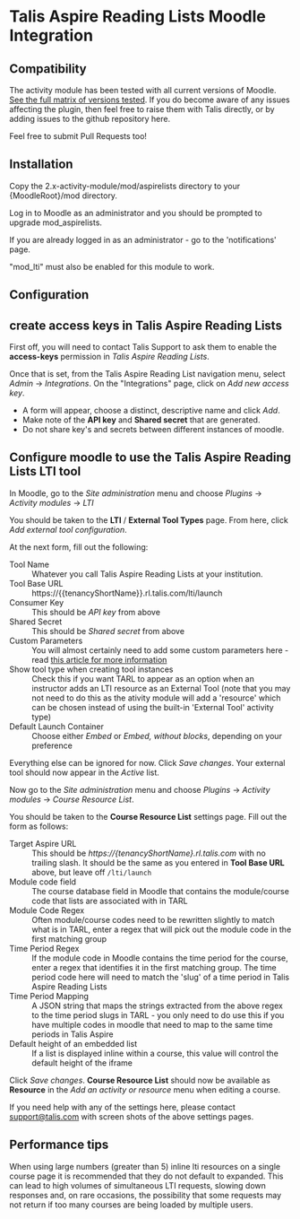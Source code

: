 Talis Aspire Reading Lists Moodle Integration
=============================================

Compatibility
-------------

The activity module has been tested with all current versions of Moodle. [See the full matrix of versions tested](https://travis-ci.org/talis/aspire-moodle-integration).
If you do become aware of any issues affecting the plugin, then feel free to raise them with Talis directly, or by adding issues to the github repository here.  

Feel free to submit Pull Requests too!


Installation
------------

Copy the 2.x-activity-module/mod/aspirelists directory to your {MoodleRoot}/mod directory.

Log in to Moodle as an administrator and you should be prompted to upgrade mod_aspirelists.

If you are already logged in as an administrator - go to the 'notifications' page.

"mod_lti" must also be enabled for this module to work.

Configuration
-------------

## create access keys in Talis Aspire Reading Lists

First off, you will need to contact Talis Support to ask them to enable the **access-keys** permission in *Talis Aspire Reading Lists*.

Once that is set, from the Talis Aspire Reading List navigation menu, select *Admin* -> *Integrations*.  On the "Integrations" page, click on *Add new access key*.

* A form will appear, choose a distinct, descriptive name and click *Add*.
* Make note of the **API key** and **Shared secret** that are generated.
* Do not share key's and secrets between different instances of moodle.

## Configure moodle to use the Talis Aspire Reading Lists LTI tool

In Moodle, go to the *Site administration* menu and choose *Plugins* -> *Activity modules* -> *LTI*

You should be taken to the **LTI** / **External Tool Types** page.  From here, click *Add external tool configuration*.

At the next form, fill out the following:

<dl>
    <dt>Tool Name</dt>
    <dd>Whatever you call Talis Aspire Reading Lists at your institution.</dd>
    <dt>Tool Base URL</dt>
    <dd>https://{{tenancyShortName}}.rl.talis.com/lti/launch</dd>
    <dt>Consumer Key</dt>
    <dd>This should be <em>API key</em> from above</dd>
    <dt>Shared Secret</dt>
    <dd>This should be <em>Shared secret</em> from above</dd>
    <dt>Custom Parameters</dt>
    <dd>You will almost certainly need to add some custom parameters here - read <a href="http://knowledge.talis.com/articles/tarl-lti/#parameters" title="link to TARL LTI article">this article for more information</a></dd>
    <dt>Show tool type when creating tool instances</dt>
    <dd>Check this if you want TARL to appear as an option when an instructor adds an LTI resource as an External Tool (note that you may not need to do this as the ativity module will add a 'resource' which can be chosen instead of using the built-in 'External Tool' activity type)</dd>
    <dt>Default Launch Container</dt>
    <dd>Choose either <em>Embed</em> or <em>Embed, without blocks</em>, depending on your preference</dd>
</dl>

Everything else can be ignored for now.  Click *Save changes*.  Your external tool should now appear in the *Active* list.

Now go to the *Site administration* menu and choose *Plugins* -> *Activity modules* -> *Course Resource List*.

You should be taken to the **Course Resource List** settings page.  Fill out the form as follows:

<dl>
    <dt>Target Aspire URL</dt>
    <dd>This should be <em>https://{tenancyShortName}.rl.talis.com</em> with no trailing slash.  It should be the same as you entered in <strong>Tool Base URL</strong> above, but leave off <code>/lti/launch</code></dd>
    <dt>Module code field</dt>
    <dd>The course database field in Moodle that contains the module/course code that lists are associated with in TARL</dd>
    <dt>Module Code Regex</dt>
    <dd>Often module/course codes need to be rewritten slightly to match what is in TARL, enter a regex that will pick out the module code in the first matching group</dd>
    <dt>Time Period Regex</dt>
    <dd>If the module code in Moodle contains the time period for the course, enter a regex that identifies it in the first matching group. The time period code here will need to match the 'slug' of a time period in Talis Aspire Reading Lists</dd>
    <dt>Time Period Mapping</dt>
    <dd>A JSON string that maps the strings extracted from the above regex to the time period slugs in TARL - you only need to do use this if you have multiple codes in moodle that need to map to the same time periods in Talis Aspire</dd>
    <dt>Default height of an embedded list</dt>
    <dd>If a list is displayed inline within a course, this value will control the default height of the iframe</dd>
</dl>

Click *Save changes*.  **Course Resource List** should now be available as **Resource** in the *Add an activity or resource*
menu when editing a course.

If you need help with any of the settings here, please contact [support@talis.com](mailto:support@talis.com) with screen shots of the above settings pages.

## Performance tips

When using large numbers (greater than 5) inline lti resources on a single course page it is recommended that they do not default to expanded.
This can lead to high volumes of simultaneous LTI requests, slowing down responses and, on rare occasions, the possibility that some requests
may not return if too many courses are being loaded by multiple users.
